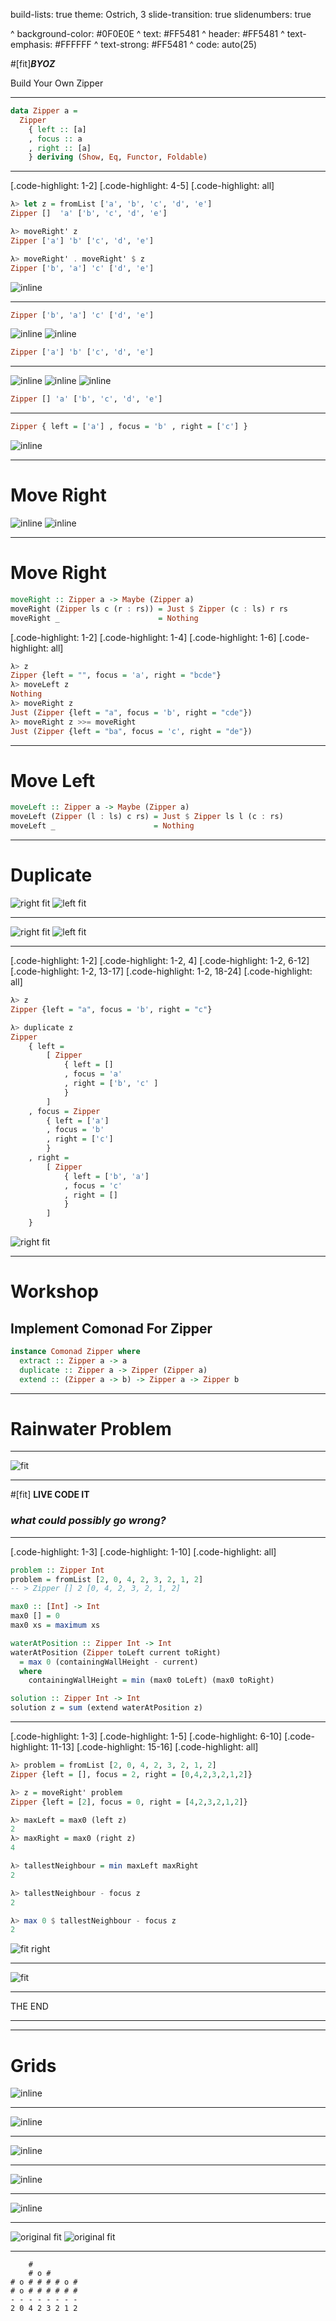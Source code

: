 build-lists: true
theme: Ostrich, 3
slide-transition: true
slidenumbers: true

^ background-color: #0F0E0E
^ text: #FF5481
^ header: #FF5481
^ text-emphasis: #FFFFFF
^ text-strong: #FF5481
^ code: auto(25)

#[fit]**_BYOZ_**

Build Your Own Zipper

---

```haskell
data Zipper a =
  Zipper
    { left :: [a]
    , focus :: a
    , right :: [a]
    } deriving (Show, Eq, Functor, Foldable)
```

---

[.code-highlight: 1-2]
[.code-highlight: 4-5]
[.code-highlight: all]
```haskell
λ> let z = fromList ['a', 'b', 'c', 'd', 'e']
Zipper []  'a' ['b', 'c', 'd', 'e']

λ> moveRight' z
Zipper ['a'] 'b' ['c', 'd', 'e']

λ> moveRight' . moveRight' $ z
Zipper ['b', 'a'] 'c' ['d', 'e']
```

![inline](./images/zipper.png)

---

```haskell
Zipper ['b', 'a'] 'c' ['d', 'e']
```

![inline](./images/zipper.png)
![inline](./images/zipper-l1.png)

```haskell
Zipper ['a'] 'b' ['c', 'd', 'e']
```


---

![inline](./images/zipper.png)
![inline](./images/zipper-l1.png)
![inline](./images/zipper-l2.png)

```haskell
Zipper [] 'a' ['b', 'c', 'd', 'e']
```
---

```haskell
Zipper { left = ['a'] , focus = 'b' , right = ['c'] }
```

![inline](./images/zipper-small.png)

---

# Move Right

![inline](./images/zipper-l1.png)
![inline](./images/zipper.png)

---

# Move Right

```haskell
moveRight :: Zipper a -> Maybe (Zipper a)
moveRight (Zipper ls c (r : rs)) = Just $ Zipper (c : ls) r rs
moveRight _                      = Nothing
```

[.code-highlight: 1-2]
[.code-highlight: 1-4]
[.code-highlight: 1-6]
[.code-highlight: all]
```haskell
λ> z
Zipper {left = "", focus = 'a', right = "bcde"}
λ> moveLeft z
Nothing
λ> moveRight z
Just (Zipper {left = "a", focus = 'b', right = "cde"})
λ> moveRight z >>= moveRight
Just (Zipper {left = "ba", focus = 'c', right = "de"})
```

---

# Move Left

```haskell
moveLeft :: Zipper a -> Maybe (Zipper a)
moveLeft (Zipper (l : ls) c rs) = Just $ Zipper ls l (c : rs)
moveLeft _                      = Nothing
```

---

# Duplicate
![right fit](./images/zipper-duplicate.png)
![left fit](./images/zipper-small.png)

---

![right fit](./images/zipper-duplicate.png)
![left fit](./images/zipper-small.png)

---


[.code-highlight: 1-2]
[.code-highlight: 1-2, 4]
[.code-highlight: 1-2, 6-12]
[.code-highlight: 1-2, 13-17]
[.code-highlight: 1-2, 18-24]
[.code-highlight: all]
```haskell
λ> z
Zipper {left = "a", focus = 'b', right = "c"}

λ> duplicate z
Zipper
    { left =
        [ Zipper
            { left = []
            , focus = 'a'
            , right = ['b', 'c' ]
            }
        ]
    , focus = Zipper
        { left = ['a']
        , focus = 'b'
        , right = ['c']
        }
    , right =
        [ Zipper
            { left = ['b', 'a']
            , focus = 'c'
            , right = [] 
            }
        ]
    }
```
![right fit](./images/zipper-duplicate.png)

---

# Workshop
## Implement Comonad For Zipper

```haskell
instance Comonad Zipper where
  extract :: Zipper a -> a
  duplicate :: Zipper a -> Zipper (Zipper a)
  extend :: (Zipper a -> b) -> Zipper a -> Zipper b
```

---


# Rainwater Problem

---

![fit](./images/rainwater.png)

---

#[fit] **LIVE CODE IT**

### *what could possibly go wrong?*

---



[.code-highlight: 1-3]
[.code-highlight: 1-10]
[.code-highlight: all]
```haskell
problem :: Zipper Int
problem = fromList [2, 0, 4, 2, 3, 2, 1, 2]
-- > Zipper [] 2 [0, 4, 2, 3, 2, 1, 2]

max0 :: [Int] -> Int
max0 [] = 0
max0 xs = maximum xs

waterAtPosition :: Zipper Int -> Int
waterAtPosition (Zipper toLeft current toRight)
  = max 0 (containingWallHeight - current)
  where
    containingWallHeight = min (max0 toLeft) (max0 toRight)

solution :: Zipper Int -> Int
solution z = sum (extend waterAtPosition z)
```

---

[.code-highlight: 1-3]
[.code-highlight: 1-5]
[.code-highlight: 6-10]
[.code-highlight: 11-13]
[.code-highlight: 15-16]
[.code-highlight: all]
```haskell
λ> problem = fromList [2, 0, 4, 2, 3, 2, 1, 2]
Zipper {left = [], focus = 2, right = [0,4,2,3,2,1,2]}

λ> z = moveRight' problem
Zipper {left = [2], focus = 0, right = [4,2,3,2,1,2]}

λ> maxLeft = max0 (left z)
2
λ> maxRight = max0 (right z)
4

λ> tallestNeighbour = min maxLeft maxRight
2

λ> tallestNeighbour - focus z
2

λ> max 0 $ tallestNeighbour - focus z
2
```

![fit right](./images/rainwater.png)

---

![fit](./images/questions/any-questions-dwight.gif)

---

THE END 

---


---

# Grids


![inline](./images/grids/grid-selected.png)

---

![inline](./images/grids/duplicate-grid.png)

---

![inline](./images/grids/duplicate-grid-selected.png)

---

![inline](./images/grids/sudoku-rules.png)

---

![inline](./images/tree-demo-1.png)

---

![original fit](./images/tree-demo-1.png)
![original fit](./images/tree-demo-2.png)

---

```
    #    
    # o #  
# o # # # # o #
# o # # # # # #
- - - - - - - -
2 0 4 2 3 2 1 2
```

